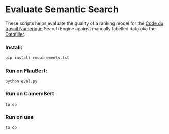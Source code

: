 # Evaluate Semantic Search

These scripts helps evaluate the quality of a ranking model for the [Code du travail Numérique](code.travail.gouv.fr) Search Engine against manually labelled data aka the [Datafiller](https://datafiller.num.social.gouv.fr/).


### Install:
`pip install requirements.txt`

### Run on FlauBert:

`python eval.py`

### Run on CamemBert
`to do`

### Run on use
 `to do`

